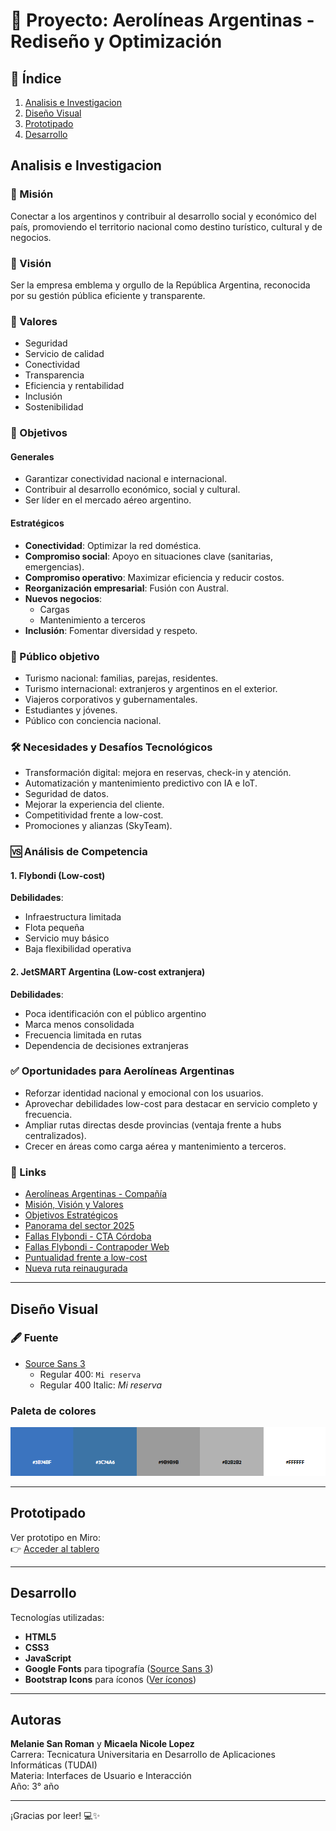 # 🛫 Proyecto: Aerolíneas Argentinas - Rediseño y Optimización

## 📍 Índice
1. [Analisis e Investigacion](#analisis-e-investigacion)
2. [Diseño Visual](#diseño-visual)
3. [Prototipado](#prototipado)
4. [Desarrollo](#desarrollo)

## Analisis e Investigacion

### 🔷 Misión
Conectar a los argentinos y contribuir al desarrollo social y económico del país, promoviendo el territorio nacional como destino turístico, cultural y de negocios.

### 🔷 Visión
Ser la empresa emblema y orgullo de la República Argentina, reconocida por su gestión pública eficiente y transparente.

### 🔷 Valores
- Seguridad  
- Servicio de calidad  
- Conectividad  
- Transparencia  
- Eficiencia y rentabilidad  
- Inclusión  
- Sostenibilidad  

### 🎯 Objetivos

#### Generales
- Garantizar conectividad nacional e internacional.  
- Contribuir al desarrollo económico, social y cultural.  
- Ser líder en el mercado aéreo argentino.  

#### Estratégicos
- **Conectividad**: Optimizar la red doméstica.  
- **Compromiso social**: Apoyo en situaciones clave (sanitarias, emergencias).  
- **Compromiso operativo**: Maximizar eficiencia y reducir costos.  
- **Reorganización empresarial**: Fusión con Austral.  
- **Nuevos negocios**:  
  - Cargas  
  - Mantenimiento a terceros  
- **Inclusión**: Fomentar diversidad y respeto.  

### 👥 Público objetivo
- Turismo nacional: familias, parejas, residentes.  
- Turismo internacional: extranjeros y argentinos en el exterior.  
- Viajeros corporativos y gubernamentales.  
- Estudiantes y jóvenes.  
- Público con conciencia nacional.  

### 🛠 Necesidades y Desafíos Tecnológicos
- Transformación digital: mejora en reservas, check-in y atención.  
- Automatización y mantenimiento predictivo con IA e IoT.  
- Seguridad de datos.  
- Mejorar la experiencia del cliente.  
- Competitividad frente a low-cost.  
- Promociones y alianzas (SkyTeam).  

### 🆚 Análisis de Competencia

#### 1. Flybondi (Low-cost)
**Debilidades**:
- Infraestructura limitada  
- Flota pequeña  
- Servicio muy básico  
- Baja flexibilidad operativa  

#### 2. JetSMART Argentina (Low-cost extranjera)
**Debilidades**:
- Poca identificación con el público argentino  
- Marca menos consolidada  
- Frecuencia limitada en rutas  
- Dependencia de decisiones extranjeras  

### ✅ Oportunidades para Aerolíneas Argentinas
- Reforzar identidad nacional y emocional con los usuarios.  
- Aprovechar debilidades low-cost para destacar en servicio completo y frecuencia.  
- Ampliar rutas directas desde provincias (ventaja frente a hubs centralizados).  
- Crecer en áreas como carga aérea y mantenimiento a terceros.  

### 🔗 Links
- [Aerolíneas Argentinas - Compañía](https://www.aerolineas.com.ar/compania)  
- [Misión, Visión y Valores](https://www.aerolineas.com.ar/mision-vision-valores)  
- [Objetivos Estratégicos](https://www.aerolineas.com.ar/objetivos-estrategicos)  
- [Panorama del sector 2025](https://blog.wearedrew.co/noticias/industria-aerocomercial-en-argentina-panorama-actual-y-tendencias-para-el-2025?utm_source)  
- [Fallas Flybondi - CTA Córdoba](https://ctaacordoba.org/flybondi-una-por-una-las-fallas-de-la-low-cost-mas-denunciada-de-la-argentina/?utm_source)  
- [Fallas Flybondi - Contrapoder Web](https://contrapoderweb.com.ar/flybondi-una-por-una-las-fallas-de-la-low-cost-mas-denunciada-de-la-argentina/?utm_source)  
- [Puntualidad frente a low-cost](https://america-retail.com/paises/argentina/contra-el-relato-oficial-aerolineas-argentinas-destaca-en-puntualidad-frente-a-las-low-cost/?utm_source)  
- [Nueva ruta reinaugurada](https://www.iprofesional.com/actualidad/429978-aerolineas-argentinas-reinauguro-nueva-ruta-entre-dos-provincias-claves-del-pais?utm_source)

---

## Diseño Visual

### 🖋 Fuente
- [Source Sans 3](https://fonts.google.com/specimen/Source+Sans+3)
  - Regular 400: `Mi reserva`
  - Regular 400 Italic: *Mi reserva*

### Paleta de colores

![Paleta de colores](./assets/paleta.png)

---

## Prototipado

Ver prototipo en Miro:  
👉 [Acceder al tablero](https://miro.com/app/board/uXjVIpiKVa8=/?share_link_id=817698885936) 

---

## Desarrollo

Tecnologías utilizadas:

- **HTML5**  
- **CSS3**  
- **JavaScript**  
- **Google Fonts** para tipografía ([Source Sans 3](https://fonts.google.com/specimen/Source+Sans+3))  
- **Bootstrap Icons** para íconos ([Ver íconos](https://icons.getbootstrap.com/))

---

## Autoras

**Melanie San Roman** y **Micaela Nicole Lopez**  
Carrera: Tecnicatura Universitaria en Desarrollo de Aplicaciones Informáticas (TUDAI)  
Materia: Interfaces de Usuario e Interacción  
Año: 3° año

---

¡Gracias por leer! 💻✨
